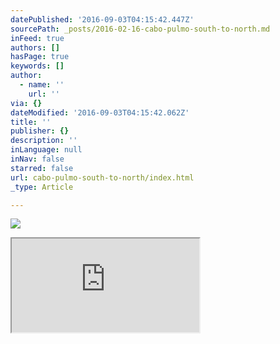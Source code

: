 ```yaml
---
datePublished: '2016-09-03T04:15:42.447Z'
sourcePath: _posts/2016-02-16-cabo-pulmo-south-to-north.md
inFeed: true
authors: []
hasPage: true
keywords: []
author:
  - name: ''
    url: ''
via: {}
dateModified: '2016-09-03T04:15:42.062Z'
title: ''
publisher: {}
description: ''
inLanguage: null
inNav: false
starred: false
url: cabo-pulmo-south-to-north/index.html
_type: Article

---
```

![](https://s3-us-west-2.amazonaws.com/the-grid-img/p/113bd96509c520fd9293f434d404cdcc0ab711dd.jpg)

<iframe src="https://the-grid.github.io/ed-location/?latitude=23.41032659658828&amp;longitude=-109.42726135253906&amp;zoom=13" style=""></iframe>